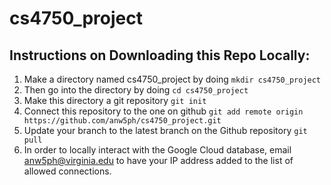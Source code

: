 # cs4750_project

## Instructions on Downloading this Repo Locally:
1. Make a directory named cs4750_project by doing `mkdir cs4750_project`
2. Then go into the directory by doing `cd cs4750_project`
3. Make this directory a git repository `git init`
4. Connect this repository to the one on github `git add remote origin https://github.com/anw5ph/cs4750_project.git`
5. Update your branch to the latest branch on the Github repository `git pull`
6. In order to locally interact with the Google Cloud database, email anw5ph@virginia.edu to have your IP address added to the list of allowed connections.
